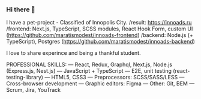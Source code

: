 ### Hi there 👋

I have a pet-project - Classified of Innopolis City.
/result: https://innoads.ru
/frontend: Next.js, TypeScript, SCSS modules, React Hook Form, custom UI (https://github.com/maratismodest/innoads-frontend)
/backend: Node.js (+ TypeScript), Postgres (https://github.com/maratismodest/innoads-backend)

I love to share experince and being a thankful student.

PROFESSIONAL SKILLS:
— React, Redux, Graphql, Next.js, Node.js (Express.js, Nest.js)
— JavaScript + TypeScript
— E2E, unit testing (react-testing-library)
— HTML5, CSS3
— Preprocessors: SCSS/SASS/LESS
— Cross-browser development
— Graphic editors: Figma
— Other: Git, BEM
— Scrum, Jira, YouTrack
